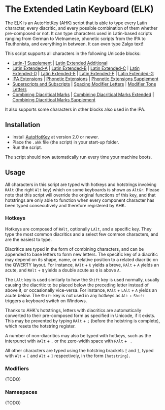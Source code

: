 # The Extended Latin Keyboard (ELK)

The ELK is an AutoHotKey (AHK) script that is able to type every Latin character, every diacritic, and every possible combination of them whether pre-composed or not. It can type characters used in Latin-based scripts ranging from German to Vietnamese, phonetic scripts from the IPA to Teuthonista, and everything in between. It can even type Zalgo text!

This script supports all characters in the following Unicode blocks:
* [Latin-1 Supplement](https://en.wikipedia.org/wiki/Latin-1_Supplement) | [Latin Extended Additional](https://en.wikipedia.org/wiki/Latin_Extended_Additional)
* [Latin Extended-A](https://en.wikipedia.org/wiki/Latin_Extended-A) | [Latin Extended-B](https://en.wikipedia.org/wiki/Latin_Extended-B) | [Latin Extended-C](https://en.wikipedia.org/wiki/Latin_Extended-C) | [Latin Extended-D](https://en.wikipedia.org/wiki/Latin_Extended-D) | [Latin Extended-E](https://en.wikipedia.org/wiki/Latin_Extended-E) | [Latin Extended-F](https://en.wikipedia.org/wiki/Latin_Extended-F) | [Latin Extended-G](https://en.wikipedia.org/wiki/Latin_Extended-G)
* [IPA Extensions](https://en.wikipedia.org/wiki/IPA_Extensions) | [Phonetic Extensions](https://en.wikipedia.org/wiki/Phonetic_Extensions) | [Phonetic Extensions Supplement](https://en.wikipedia.org/wiki/Phonetic_Extensions_Supplement)
* [Superscripts and Subscripts](https://en.wikipedia.org/wiki/Superscripts_and_Subscripts) | [Spacing Modifier Letters](https://en.wikipedia.org/wiki/Spacing_Modifier_Letters) | [Modifier Tone Letters](https://en.wikipedia.org/wiki/Modifier_Tone_Letters)
* [Combining Diacritical Marks](https://en.wikipedia.org/wiki/Combining_Diacritical_Marks) | [Combining Diacritical Marks Extended](https://en.wikipedia.org/wiki/Combining_Diacritical_Marks_Extended) | [Combining Diacritical Marks Supplement](https://en.wikipedia.org/wiki/Combining_Diacritical_Marks_Supplement)

It also supports some characters in other blocks also used in the IPA.

## Installation
* Install [AutoHotKey](https://www.autohotkey.com/) at version 2.0 or newer.
* Place the `.ahk` file (the script) in your start-up folder.
* Run the script.

The script should now automatically run every time your machine boots.

## Usage
All characters in this script are typed with hotkeys and hotstrings involving `RAlt` (the right `Alt` key) which on some keyboards is shown as `AltGr`. Please note that this script will override the original functions of this key, and that hotstrings are only able to function when every component character has been typed consecutively and therefore registered by AHK.

### Hotkeys
Hotkeys are composed of `RAlt`, optionally `LAlt`, and a specific key. They type the most common diacritics and a select few common characters, and are the easiest to type.

Diacritics are typed in the form of combining characters, and can be appended to base letters to form new letters. The specific key of a diacritic may depend on its shape, name, or relative position to a related diacritic on the QWERTY layout. For instance, `RAlt` + `U` yields a  breve, `RAlt` + `A` yields an acute, and `RAlt` + `Q` yields a double acute as `Q` is above `A`.

The `LAlt` key is used similarly to how the `Shift` key is used normally, usually causing the diacritic to be placed below the preceding letter instead of above it, or occasionally vice-versa. For instance, `RAlt` + `LAlt` + `A` yields an acute below. The `Shift` key is not used in any hotkeys as `Alt` + `Shift` triggers a keyboard switch on Windows.

Thanks to AHK's hotstrings, letters with diacritics are automatically converted to their pre-composed form as specified in Unicode, if it exists. This may be prevented by typing `RAlt` + `;` (before the hotstring is complete), which resets the hotstring register.

A number of non-diacritics may also be typed with hotkeys, such as the interpunct with `RAlt` + `.` or the zero-width space with `RAlt` + ` `.

All other characters are typed using the hotstring brackets `⁅` and `⁆`, typed with `Alt` + `[` and `Alt` + `]` respectively, in the form `⁅hotstring⁆`.

### Modifiers
(TODO)

### Namespaces
(TODO)
